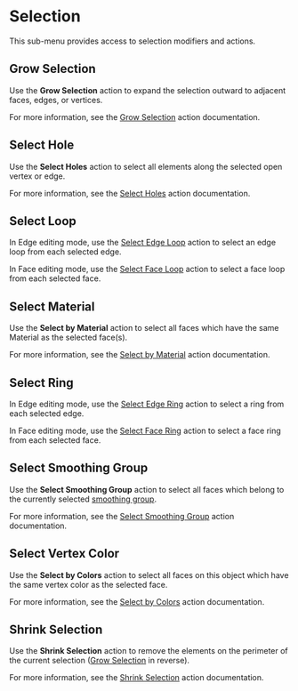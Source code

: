 # Selection

This sub-menu provides access to selection modifiers and actions.

## Grow Selection

Use the **Grow Selection** action to expand the selection outward to adjacent faces, edges, or vertices.

For more information, see the [Grow Selection](Selection_Grow.md) action documentation.

## Select Hole

Use the **Select Holes** action to select all elements along the selected open vertex or edge.

For more information, see the [Select Holes](Selection_SelectHole.md) action documentation.

## Select Loop

In Edge editing mode, use the [Select Edge Loop](Selection_Loop_Edge.md) action to select an edge loop from each selected edge.

In Face editing mode, use the [Select Face Loop](Selection_Loop_Face.md) action to select a face loop from each selected face.

## Select Material

Use the **Select by Material** action to select all faces which have the same Material as the selected face(s). 

For more information, see the [Select by Material](Selection_SelectByMaterial.md) action documentation.

## Select Ring

In Edge editing mode, use the [Select Edge Ring](Selection_Ring_Edge.md) action to select a ring from each selected edge.

In Face editing mode, use the [Select Face Ring](Selection_Ring_Face.md) action to select a face ring from each selected face.

## Select Smoothing Group

Use the **Select Smoothing Group** action to select all faces which belong to the currently selected [smoothing group](smoothing-groups.md). 

For more information, see the [Select Smoothing Group](Selection_SmoothingGroup.md) action documentation.

## Select Vertex Color

Use the **Select by Colors** action to select all faces on this object which have the same vertex color as the selected face. 

For more information, see the [Select by Colors](Selection_SelectByVertexColor.md) action documentation.

## Shrink Selection

Use the **Shrink Selection** action to remove the elements on the perimeter of the current selection ([Grow Selection](Selection_Grow.md) in reverse).

For more information, see the [Shrink Selection](Selection_Shrink.md) action documentation.

